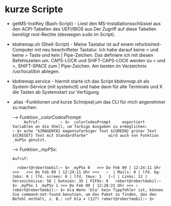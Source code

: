 # kurze Scripte

- getMS-InstKey (Bash-Script) - Liest den MS-Installationsschlüssel aus den ACPI-Tabellen des UEFI/BIOS aus
Der Zugriff auf diese Tabellen benötigt root-Rechte (deswegen sudo im Script).

- kbdremap.sh (Shell-Script) - Meine Tastatur ist auf einem refurbished-Computer mit neu beschrifteter Tastatur. 
Ich habe darauf keine < und keine > Taste und kein | Pipe-Zeichen. Das definiere ich mit diesen Befehlszeilen um. 
CAPS-LOCK und SHIFT-CAPS-LOCK werden zu < und >, SHIFT-SPACE zum | Pipe-Zeichen. 
Am besten im Verzeichnis /usr/local/bin ablegen.

- kbdremap.service - hiermit starte ich das Script _kbdremap.sh_ als System-Service (mit systemctl) und 
habe dann für alle Terminals und X die Tasten ab Systemstart zur Verfügung

- .alias -Funktionen und kurze Schnipsel,um das CLI für mich angenehmer zu machen:

  --> Funktion *_colorCodesPrompt*:    
`      Aufruf:        
      ~ $> _colorCodesPrompt    
      exportiert Variablen an die Shell, um farbige Ausgaben zu ermöglichen:        
      ~ $> echo "${MAGENTA} magentafarbiger Text ${GREEN} grüner Text ${CRESET} Text mit Standardfarbe"        
      wird auch von Funktion _mxPSx genutzt.    `
  
  --> Funktion *_myPSx*:
      
      Aufruf:
   `  
      robert@robertmobil:~ $> _myPSx 0  
      >>> Do Feb 09 | 12:24:11 Uhr >>>  
      <<< Do Feb 09 | 12:24:11 Uhr <<<  
       ✓  | Mails: 0 | lfd. bg-Jobs: 0 | lfd. screen: 0 | lfd. tmux: 1  
      [~] | Links: 12 | Verzeichnisse: 58 | Dateien: 35 | FIFOs: 0  
      robert@robertmobil:~ $> _myPSx 1 _myPSx 1
      >>> Do Feb 09 | 12:28:21 Uhr >>>
       ✓ robert@robertmobil:~ $> bla
      Wenn 'bla' kein Tippfehler ist, können Sie command-not-found benutzen, um das Paket zu finden, das den Befehl enthält, z. B.:
      cnf bla
       ✗ (127) robert@robertmobil:~ $>  `  
       
       
